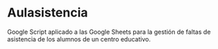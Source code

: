 # Aulasistencia
Google Script aplicado a las Google Sheets para la gestión de faltas de asistencia de los alumnos de un centro educativo.
